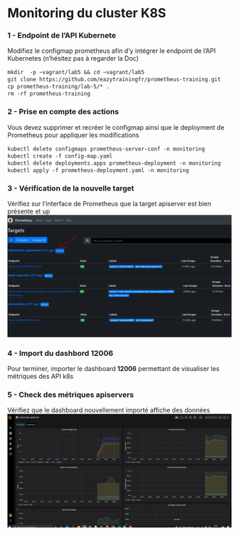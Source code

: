 # Monitoring du cluster K8S
### 1 - Endpoint de l’API Kubernete
Modifiez le configmap prometheus afin d’y intégrer le endpoint de l’API Kubernetes (n’hésitez pas à regarder la Doc)

```
mkdir  -p ~vagrant/lab5 && cd ~vagrant/lab5
git clone https://github.com/eazytrainingfr/prometheus-training.git
cp prometheus-training/lab-5/* .
rm -rf prometheus-training
```


### 2 - Prise en compte des actions
Vous devez supprimer et recréer le configmap ainsi que le deployment de Prometheus pour appliquer les modifications
```
kubectl delete configmaps prometheus-server-conf -n monitoring
kubectl create -f config-map.yaml
kubectl delete deployments.apps prometheus-deployment -n monitoring
kubectl apply -f prometheus-deployment.yaml -n monitoring
```
### 3 - Vérification de la nouvelle target
Vérifiez sur l’interface de Prometheus que la target apiserver est bien présente et up
![endpoint api server](images/endpoint_api_server.PNG)

### 4 - Import du dashbord 12006
Pour terminer, importer le dashboard **12006** permettant de visualiser les métriques des API k8s


### 5 - Check des métriques apiservers
Vérifiez que le dashboard nouvellement importé affiche des données
![Dashboard api server](images/dashhboard%20api_server.PNG)